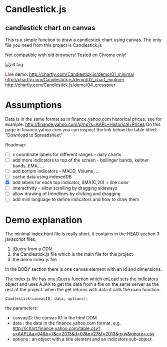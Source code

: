 Candlestick.js
==============

candlestick chart on canvas
---------------------------

This is a simple function to draw a candlestick chart using canvas.
The only file you need from this project is Candlestick.js

Not compatible with old browsers!
Tested on Chrome only!

![alt tag](https://raw.github.com/amih/Candlestick.js/master/data/Candlestick_js_screenshot.png)

Live demo:
http://chartly.com/Candlestick.js/demo/01_minimal
http://chartly.com/Candlestick.js/demo/02_chart_explorer
http://chartly.com/Candlestick.js/demo/04_crossover

Assumptions
===========
Data is in the same format as in finance.yahoo.com historical prices, see for example: http://finance.yahoo.com/q/hp?s=AAPL+Historical+Prices
On this page in finance.yahoo.com you can inspect the link below the table titled: "Download to Spreadsheet"

Roadmap:
 - [ ] x coordinate labels for different ranges - daily charts
 - [ ] add more indicators to top of the screen - bollinger bands, keltner bands, EMA, ...
 - [ ] add bottom indicators - MACD, Volume, ...
 - [ ] cache data using indexedDB
 - [x] add labels for each top indicator, SMA(C,20) + line color
 - [ ] interactivity - allow scrolling by dragging sideways
 - [ ] allow drawing of trendlines by clicking and dragging
 - [ ] add mini language to define indicators and how to draw them

 Demo explanation
 ================

The minimal index.html file is really short, it contains in the HEAD section 3 javascript files,

1. jQuery from a CDN
2. the Candlestick.js file which is the main file for this project
3. the demo index.js file

In the BODY section there is one canvas element with an id and dimensions.

The index.js file has one jQuery function which onLoad sets the indicators object and uses AJAX to get the data from a file on the same server as the rest of the project.
when the get returns with data it calls the main function:

```
Candlestick(canvasID, data, options);
```
the parameters:
- canvasID: the canvas ID in the html DOM
- data    : the data in the finance.yahoo.com format, e.g. http://ichart.finance.yahoo.com/table.csv?s=AAPL&a=04&b=7&c=2013&d=07&e=27&f=2013&g=w&ignore=.csv
- options : an object with a title element and an indicators sub-object.


